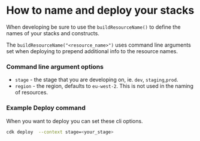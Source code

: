 # How to name and deploy your stacks

When developing be sure to use the `buildResourceName()` to define the names of your stacks and constructs.

The `buildResourceName("<resource_name>")` uses command line arguments set when deploying to prepend additional info to the resource names.

### Command line argument options

- `stage` - the stage that you are developing on, ie. `dev`, `staging`,`prod`.
- `region` - the region, defaults to `eu-west-2`. This is not used in the naming of resources.

### Example Deploy command

When you want to deploy you can set these cli options.

```bash
cdk deploy  --context stage=<your_stage>
```
